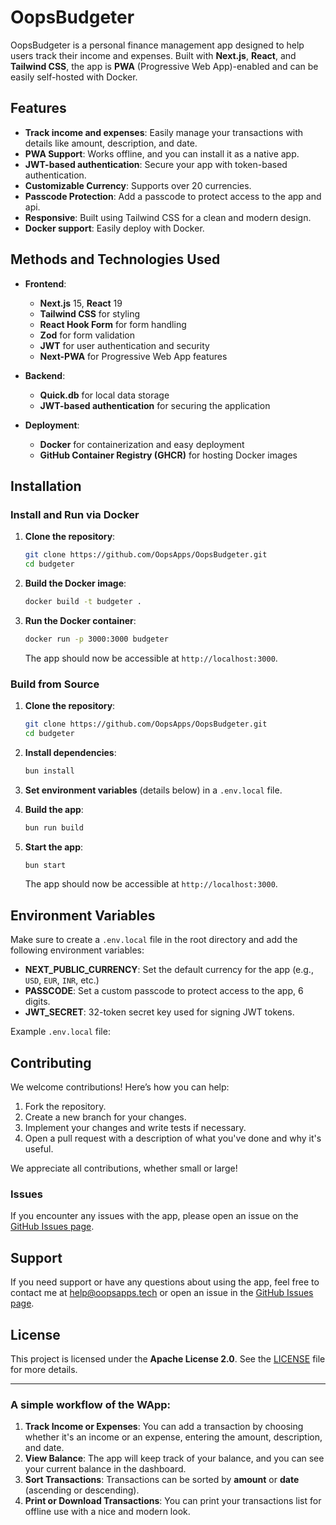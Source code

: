 # OopsBudgeter

OopsBudgeter is a personal finance management app designed to help users track their income and expenses. Built with **Next.js**, **React**, and **Tailwind CSS**, the app is **PWA** (Progressive Web App)-enabled and can be easily self-hosted with Docker.

## Features

- **Track income and expenses**: Easily manage your transactions with details like amount, description, and date.
- **PWA Support**: Works offline, and you can install it as a native app.
- **JWT-based authentication**: Secure your app with token-based authentication.
- **Customizable Currency**: Supports over 20 currencies.
- **Passcode Protection**: Add a passcode to protect access to the app and api.
- **Responsive**: Built using Tailwind CSS for a clean and modern design.
- **Docker support**: Easily deploy with Docker.

## Methods and Technologies Used

- **Frontend**: 
  - **Next.js** 15, **React** 19
  - **Tailwind CSS** for styling
  - **React Hook Form** for form handling
  - **Zod** for form validation
  - **JWT** for user authentication and security
  - **Next-PWA** for Progressive Web App features

- **Backend**:
  - **Quick.db** for local data storage
  - **JWT-based authentication** for securing the application

- **Deployment**:
  - **Docker** for containerization and easy deployment
  - **GitHub Container Registry (GHCR)** for hosting Docker images

## Installation

### Install and Run via Docker

1. **Clone the repository**:

    ```bash
    git clone https://github.com/OopsApps/OopsBudgeter.git
    cd budgeter
    ```

2. **Build the Docker image**:

    ```bash
    docker build -t budgeter .
    ```

3. **Run the Docker container**:

    ```bash
    docker run -p 3000:3000 budgeter
    ```

    The app should now be accessible at `http://localhost:3000`.

### Build from Source

1. **Clone the repository**:

    ```bash
    git clone https://github.com/OopsApps/OopsBudgeter.git
    cd budgeter
    ```

2. **Install dependencies**:

    ```bash
    bun install
    ```

3. **Set environment variables** (details below) in a `.env.local` file.

4. **Build the app**:

    ```bash
    bun run build
    ```

5. **Start the app**:

    ```bash
    bun start
    ```

    The app should now be accessible at `http://localhost:3000`.

## Environment Variables

Make sure to create a `.env.local` file in the root directory and add the following environment variables:

- **NEXT_PUBLIC_CURRENCY**: Set the default currency for the app (e.g., `USD`, `EUR`, `INR`, etc.)
- **PASSCODE**: Set a custom passcode to protect access to the app, 6 digits.
- **JWT_SECRET**: 32-token secret key used for signing JWT tokens.

Example `.env.local` file:

## Contributing

We welcome contributions! Here’s how you can help:

1. Fork the repository.
2. Create a new branch for your changes.
3. Implement your changes and write tests if necessary.
4. Open a pull request with a description of what you've done and why it's useful.

We appreciate all contributions, whether small or large!

### Issues

If you encounter any issues with the app, please open an issue on the [GitHub Issues page](https://github.com/OopsApps/OopsBudgeter/issues).

## Support

If you need support or have any questions about using the app, feel free to contact me at [help@oopsapps.tech](mailto:help@oopsapps.tech) or open an issue in the [GitHub Issues page](https://github.com/OopsApps/OopsBudgeter/issues).

## License

This project is licensed under the **Apache License 2.0**. See the [LICENSE](LICENSE) file for more details.

---

### A simple workflow of the WApp:

1. **Track Income or Expenses**: You can add a transaction by choosing whether it's an income or an expense, entering the amount, description, and date.
2. **View Balance**: The app will keep track of your balance, and you can see your current balance in the dashboard.
3. **Sort Transactions**: Transactions can be sorted by **amount** or **date** (ascending or descending).
4. **Print or Download Transactions**: You can print your transactions list for offline use with a nice and modern look.
